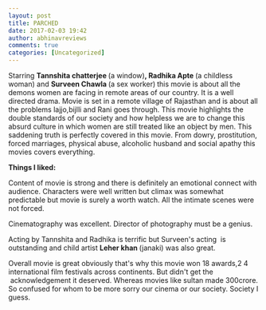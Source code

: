 ```yaml
---
layout: post
title: PARCHED
date: 2017-02-03 19:42
author: abhinavreviews
comments: true
categories: [Uncategorized]
---
```

Starring <b>Tannshita chatterjee </b>(a window)<b>, Radhika Apte </b>(a childless woman) and <b>Surveen Chawla </b>(a sex worker)<b>&nbsp;</b>this movie is about all the demons women are facing in remote areas of our country. It is a well directed drama. Movie is set in a remote village of Rajasthan and is about all the problems lajjo,bijlli and Rani goes through. This movie highlights the double standards of our society and how helpless we are to change this absurd culture in which women are still treated like an object by men. This saddening truth is perfectly covered in this movie. From dowry, prostitution, forced marriages, physical abuse, alcoholic husband and social apathy this movies covers everything.

<b>Things I liked:&nbsp;</b>

Content of movie is strong and there is definitely an emotional connect with audience. Characters were well written but climax was somewhat predictable but movie is surely a worth watch. All the intimate scenes were not forced.

Cinematography was excellent. Director of photography must be a genius.&nbsp;

Acting by Tannshita and Radhika is terrific but Surveen's acting &nbsp;is outstanding and child artist <b>Leher khan </b>(janaki) was also great.

Overall movie is great obviously that's why this movie won 18 awards,2 4 international film festivals across continents. But didn't get the &nbsp;acknowledgement it deserved. Whereas movies like sultan made 300crore. So confused for whom to be more sorry our cinema or our society. Society I guess.&nbsp;
